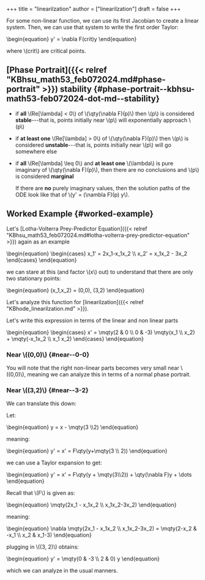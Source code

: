 +++
title = "linearilzation"
author = ["linearilzation"]
draft = false
+++

For some non-linear function, we can use its first Jacobian to create a linear system. Then, we can use that system to write the first order Taylor:

\begin{equation}
y' = \nabla F(crit)y
\end{equation}

where \\(crit\\) are critical points.


## [Phase Portrait]({{< relref "KBhsu_math53_feb072024.md#phase-portrait" >}}) stability {#phase-portrait--kbhsu-math53-feb072024-dot-md--stability}

-   if **all** \\(Re[\lambda] < 0\\) of \\(\qty(\nabla F)(p)\\) then \\(p\\) is considered **stable**---that is, points initially near \\(p\\) will exponentially approach \\(p\\)
-   if **at least one** \\(Re[\lambda] > 0\\) of \\(\qty(\nabla F)(p)\\) then \\(p\\) is considered **unstable**---that is, points initially near \\(p\\) will go somewhere else
-   if **all** \\(Re[\lambda] \leq  0\\) and **at least one** \\(\lambda\\) is pure imaginary of \\(\qty(\nabla F)(p)\\), then there are no conclusions and \\(p\\) is considered **marginal**

    If there are **no** purely imaginary values, then the solution paths of the ODE look like that of \\(y' = (\nambla F)(p) y\\).


## Worked Example {#worked-example}

Let's [Lotha-Volterra Prey-Predictor Equation]({{< relref "KBhsu_math53_feb072024.md#lotha-volterra-prey-predictor-equation" >}}) again as an example

\begin{equation}
\begin{cases}
x\_1' = 2x\_1-x\_1x\_2 \\\\
x\_2' = x\_1x\_2 - 3x\_2
\end{cases}
\end{equation}

we can stare at this (and factor \\(x\\) out) to understand that there are only two stationary points:

\begin{equation}
(x\_1,x\_2) = (0,0), (3,2)
\end{equation}

Let's analyze this function for [linearilzation]({{< relref "KBhode_linearilzation.md" >}}).

Let's write this expression in terms of the linear and non linear parts

\begin{equation}
\begin{cases}
x' = \mqty(2 & 0 \\\ 0 & -3) \mqty(x\_1 \\\ x\_2) + \mqty(-x\_1x\_2 \\\ x\_1 x\_2)
\end{cases}
\end{equation}


### Near \\((0,0)\\) {#near--0-0}

You will note that the right non-linear parts becomes very small near \\((0,0)\\), meaning we can analyze this in terms of a normal phase portrait.


### Near \\((3,2)\\) {#near--3-2}

We can translate this down:

Let:

\begin{equation}
y = x - \mqty(3 \\\2)
\end{equation}

meaning:

\begin{equation}
y' = x' = F\qty(y+\mqty(3 \\\ 2))
\end{equation}

we can use a Taylor expansion to get:

\begin{equation}
y' = x' = F\qty(y + \mqty(3\\\2)) + \qty(\nabla F)y + \dots
\end{equation}

Recall that \\(F\\) is given as:

\begin{equation}
\mqty(2x\_1 - x\_1x\_2 \\\ x\_1x\_2-3x\_2)
\end{equation}

meaning:

\begin{equation}
\nabla \mqty(2x\_1 - x\_1x\_2 \\\ x\_1x\_2-3x\_2) = \mqty(2-x\_2 & -x\_1 \\\ x\_2 & x\_1-3)
\end{equation}

plugging in \\((3, 2)\\) obtains:

\begin{equation}
y' = \mqty(0 & -3 \\\ 2 & 0) y
\end{equation}

which we can analyze in the usual manners.
